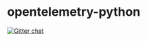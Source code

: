 # opentelemetry-python

[![Gitter chat][gitter-image]][gitter-url]

[gitter-image]: https://badges.gitter.im/open-telemetry/opentelemetry-python.svg 
[gitter-url]: https://gitter.im/open-telemetry/opentelemetry-python?utm_source=badge&utm_medium=badge&utm_campaign=pr-badge&utm_content=badge
